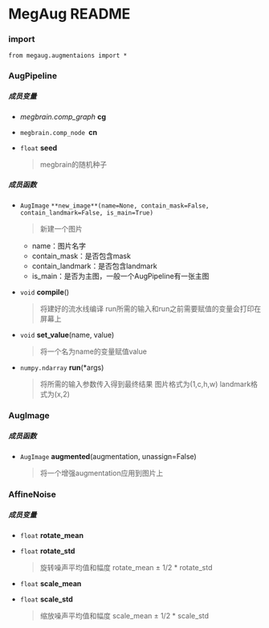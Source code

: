 # MegAug README

### import
```
from megaug.augmentaions import *
```

### AugPipeline
##### 成员变量
* *megbrain.comp_graph* **cg**

* `megbrain.comp_node `**cn**
    
* `float` **seed**

    > megbrain的随机种子

##### 成员函数
* `AugImage` `**new_image**(name=None, contain_mask=False, contain_landmark=False, is_main=True)`

    > 新建一个图片
    
    * name：图片名字
    * contain_mask：是否包含mask
    * contain_landmark：是否包含landmark
    * is_main：是否为主图，一般一个AugPipeline有一张主图

* `void` **compile**()

    > 将建好的流水线编译
    > run所需的输入和run之前需要赋值的变量会打印在屏幕上

* `void` **set_value**(name, value)

    > 将一个名为name的变量赋值value

* `numpy.ndarray` **run**(*args)

    > 将所需的输入参数传入得到最终结果
    > 图片格式为(1,c,h,w)
    > landmark格式为(x,2)

### AugImage
##### 成员函数
* `AugImage` **augmented**(augmentation, unassign=False)

    > 将一个增强augmentation应用到图片上
    

### AffineNoise
##### 成员变量
* `float` **rotate_mean**
* `float` **rotate_std**
    
    > 旋转噪声平均值和幅度
    > rotate_mean ± 1/2 * rotate_std

* `float` **scale_mean**
* `float` **scale_std**

    > 缩放噪声平均值和幅度
    > scale_mean ± 1/2 * scale_std
